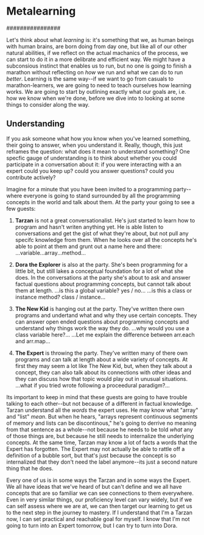 # Metalearning #
################

Let's think about what *learning* is: it's something that we, as human beings with human brains, are born doing from day one, but like all of our other natural abilities, if we reflect on the actual machanics of the process, we can start to do it in a more delibrate and efficient way. We might have a subconsious instinct that enables us to run, but no one is going to finish a marathon without reflecting on *how* we run and what we can do to run *better*. Learning is the same way--if we want to go from casuals to marathon-learners, we are going to need to teach ourselves how learning works. We are going to start by outlining exactly what our goals are, i.e. how we know when we're done, before we dive into to looking at some things to consider along the way.

## Understanding

If you ask someone what how you know when you've learned something, their going to answer, when you understand it. Really, though, this just reframes the question: what does it mean to understand something? One specfic gauge of understanding is to think about whether you could participate in a conversation about it: if you were interacting with a an expert could you keep up? could you answer questions? could you contribute actively?

Imagine for a minute that you have been invited to a programming party--where everyone is going to stand surrounded by all the programming concepts in the world and talk about them. At the party your going to see a few guests:

1. **Tarzan** is not a great conversationalist. He's just started to learn how to program and hasn't writen anything yet. He is able listen to conversations and get the gist of what they're about, but not pull any specifc knowledge from them. When he looks over all the concepts he's able to point at them and grunt out a name here and there: ...variable...array...method...

2. **Dora the Explorer** is also at the party. She's been programming for a little bit, but still lakes a conceptual foundation for a lot of what she does. In the conversations at the party she's about to ask and answer factual questions about programming concepts, but cannot talk about them at length. ...is this a global variable? yes / no... ...is this a class or instance method? class / instance...

3. **The New Kid** is hanging out at the party. They've written there own programs and undertand what and why they use certain concepts. They can answer open ended questions about programming concepts and understand why things work the way they do. ...why would you use a class variable here?... ...Let me explain the difference between arr.each and arr.map...

4. **The Expert** is throwing the party. They've written many of there own programs and can talk at length about a wide variety of concepts. At first they may seem a lot like The New Kid, but, when they talk about a concept, they can also talk about its connections with other ideas and they can discuss how that topic would play out in unusual situations. ...what if you tried wrote following a proceedural paradigm?...

Its important to keep in mind that these guests are going to have trouble talking to each other--but not because of a different in factual knowledge. Tarzan understand all the *words* the expert uses. He may know what "array" and "list" *mean*. But when he hears, "arrays represent continuous segments of memory and lists can be discontinous," he's going to derrive no meaning from that sentence as a whole--not because he needs to be told *what* any of those things are, but because he still needs to internalize the underlying concepts. At the same time, Tarzan may know a lot of facts a words that the Expert has forgotten. The Expert may not actually be able to rattle off a definition of a bubble sort, but that's just because the concept is so internalized that they don't need the label anymore--its just a second nature thing that he does.

Every one of us is in some ways the Tarzan and in some ways the Expert. We all have ideas that we've heard of but can't define and we all have concepts that are so familiar we can see connections to them everywhere. Even in very similar things, our proficiency level can vary widely, but if we can self assess where we are at, we can then target our learning to get us to the next step in the journey to mastery. If I understand that I'm a Tarzan now, I can set practical and reachable goal for myself. I know that I'm not going to turn into an Expert tomorrow, but I can try to turn into Dora.

